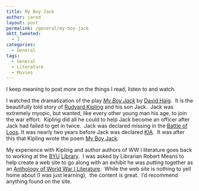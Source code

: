 ```yaml
---
title: My Boy Jack
author: jared
layout: post
permalink: /general/my-boy-jack
aktt_tweeted:
  - 1
categories:
  - General
tags:
  - General
  - Literature
  - Movies
---
```

I keep meaning to post more on the things I read, listen to and watch.

I watched the dramatization of the play <a href="http://en.wikipedia.org/wiki/My_Boy_Jack_%28play%29" target="_blank"><em>My Boy Jack</em></a> by <a href="http://en.wikipedia.org/wiki/David_Haig" target="_blank">David Haig</a>.  It is the beautifully told story of <a href="http://en.wikipedia.org/wiki/Rudyard_Kipling" target="_blank">Rudyard Kipling</a> and his son Jack.  Jack was extremely myopic, but wanted, like every other young man his age, to join the war effort.  Kipling did all he could to help Jack become an officer after Jack had failed to get in twice.  Jack was declared missing in the <a href="http://en.wikipedia.org/wiki/Battle_of_Loos" target="_blank">Battle of Loos</a>. It was nearly two years before Jack was declared [KIA][1].  It was after this that Kipling wrote the poem <a href="http://en.wikipedia.org/wiki/My_Boy_Jack_%28poem%29" target="_blank">My Boy Jack</a>.

My experience with Kipling and author authors of WW I literature goes back to working at the [BYU][2] <a href="http://lib.byu.edu/" target="_blank">Library</a>.  I was asked by Librarian Robert Means to help create a web site to go along with an exhibit he was putting together as an <a href="http://net.lib.byu.edu/english/WWI/" target="_blank">Anthology of World War I Literature</a>.  While the web site is nothing to yell home about (I was just learning),  the content is great.  I&#8217;d recommend anything found on the site.

 [1]: http://en.wikipedia.org/wiki/Killed_in_action
 [2]: http://www.byu.edu